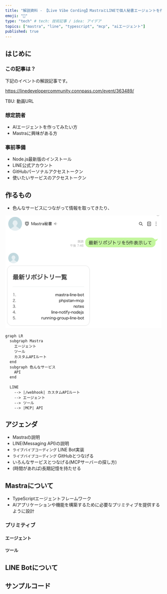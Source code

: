 ```yaml
---
title: "解説資料 - 【Live Vibe Cording】MastraとLINEで個人秘書エージェントを作る"
emoji: "💬"
type: "tech" # tech: 技術記事 / idea: アイデア
topics: ["mastra", "line", "typescript", "mcp", "aiエージェント"]
published: true
---
```


## はじめに

### この記事は？

下記のイベントの解説記事です。

https://linedevelopercommunity.connpass.com/event/363489/

TBU: 動画URL

### 想定読者

- AIエージェントを作ってみたい方
- Mastraに興味がある方

### 事前準備

- Node.js最新版のインストール
- LINE公式アカウント
- GitHubパーソナルアクセストークン
- 使いたいサービスのアクセストークン

## 作るもの

- 色んなサービスにつながって情報を取ってきたり、

![img](/images/mastra-line-bot/010.png)

```mermaid
graph LR
  subgraph Mastra
    エージェント
    ツール
    カスタムAPIルート
  end
  subgraph 色んなサービス
    API
  end
  
  LINE
    --> |/webhook| カスタムAPIルート
    --> エージェント
    --> ツール
    --> |MCP| API
```

## アジェンダ

- Mastraの説明
- LINE(Messaging API)の説明
- `ライブバイブコーディング` LINE Bot実装
- `ライブバイブコーディング` GitHubとつなげる
- いろんなサービスとつなげる(MCPサーバーの探し方)
- (時間があれば)長期記憶を持たせる

## Mastraについて

- TypeScriptエージェントフレームワーク
- AIアプリケーションや機能を構築するために必要なプリミティブを提供するように設計

### プリミティブ

#### エージェント


#### ツール

## LINE Botについて

## サンプルコード

